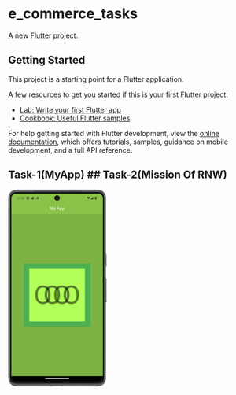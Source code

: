 # e_commerce_tasks

A new Flutter project.

## Getting Started

This project is a starting point for a Flutter application.

A few resources to get you started if this is your first Flutter project:

- [Lab: Write your first Flutter app](https://docs.flutter.dev/get-started/codelab)
- [Cookbook: Useful Flutter samples](https://docs.flutter.dev/cookbook)

For help getting started with Flutter development, view the
[online documentation](https://docs.flutter.dev/), which offers tutorials,
samples, guidance on mobile development, and a full API reference.

## Task-1(MyApp)    ## Task-2(Mission Of RNW)

<img src = "https://github.com/Zimil-Patel/e_commerce_tasks/blob/master/snaps/MyApp.png" width = "200" height = "400">

